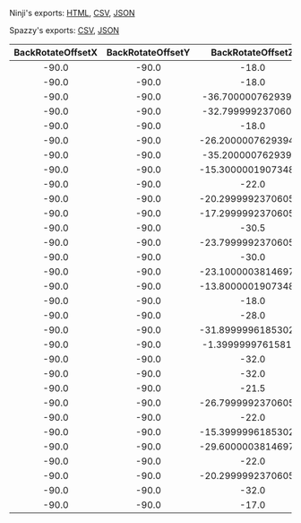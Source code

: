 Ninji's exports: [HTML](https://wuffs.org/acnh/bcsv_140/html/CharaMakeHairStyleParam.html), [CSV](https://wuffs.org/acnh/bcsv_140/csv/CharaMakeHairStyleParam.csv), [JSON](https://wuffs.org/acnh/bcsv_140/json/CharaMakeHairStyleParam.json)

Spazzy's exports: [CSV](https://github.com/McSpazzy/acnh-csv/blob/master/CharaMakeHairStyleParam.csv), [JSON](https://github.com/McSpazzy/acnh-json/blob/master/CharaMakeHairStyleParam.json)

| BackRotateOffsetX | BackRotateOffsetY | BackRotateOffsetZ | BackTransOffsetX | BackTransOffsetY | BackTransOffsetZ | FrontRotateOffsetX | FrontRotateOffsetY | FrontRotateOffsetZ | FrontTransOffsetX | FrontTransOffsetY | FrontTransOffsetZ | LeftRotateOffsetX | LeftRotateOffsetY | LeftRotateOffsetZ | LeftTransOffsetX | LeftTransOffsetY | LeftTransOffsetZ | PeakRotateOffsetX | PeakRotateOffsetY | PeakRotateOffsetZ | PeakTransOffsetX | PeakTransOffsetY | PeakTransOffsetZ | RightRotateOffsetX | RightRotateOffsetY | RightRotateOffsetZ | RightTransOffsetX | RightTransOffsetY | RightTransOffsetZ | TopRotateOffsetX | TopRotateOffsetY | TopRotateOffsetZ | TopTransOffsetX | TopTransOffsetY | TopTransOffsetZ | UniqueID | CapResName | InvisibleEarL | InvisibleEarR | Label | Name | ResName |
|:--:|:--:|:--:|:--:|:--:|:--:|:--:|:--:|:--:|:--:|:--:|:--:|:--:|:--:|:--:|:--:|:--:|:--:|:--:|:--:|:--:|:--:|:--:|:--:|:--:|:--:|:--:|:--:|:--:|:--:|:--:|:--:|:--:|:--:|:--:|:--:|:--:|:--:|:--:|:--:|:--:|:--:|:--:|
| -90.0 | -90.0 | -18.0 | 6.050000190734863 | -1.5099999904632568 | 0.0 | -90.0 | -90.0 | 0.0 | 6.199999809265137 | 0.4000000059604645 | 0.0 | 227.0 | 178.0 | 88.0 | 5.25 | -0.44999998807907104 | 2.380000114440918 | -90.0 | -90.0 | -2.799999952316284 | 6.300000190734863 | -0.30000001192092896 | 0.0 | 227.0 | 2.0 | 88.0 | 5.25 | -0.44999998807907104 | -2.5399999618530273 | -90.0 | -90.0 | -2.799999952316284 | 5.949999809265137 | -0.30000001192092896 | 0.0 | 0 | '' | 0 | 0 | 'HairStyle0' | 'HairStyle0' | 'PlayerHair00' | 
| -90.0 | -90.0 | -18.0 | 6.050000190734863 | -1.5099999904632568 | 0.0 | -90.0 | -90.0 | 0.0 | 6.199999809265137 | 0.9599999785423279 | 0.0 | 220.0 | 190.0 | 88.0 | 5.579999923706055 | 0.3100000023841858 | 2.0899999141693115 | -90.0 | -90.0 | 0.0 | 6.300000190734863 | 0.029999999329447746 | 0.0 | 220.0 | -10.0 | 88.0 | 5.639999866485596 | 0.3100000023841858 | -2.140000104904175 | -90.0 | -90.0 | -2.799999952316284 | 6.0 | -0.30000001192092896 | 0.0 | 1 | '' | 0 | 0 | 'HairStyle1' | 'HairStyle1' | 'PlayerHair01' | 
| -90.0 | -90.0 | -36.70000076293945 | 6.570000171661377 | -1.9500000476837158 | 0.0 | -90.0 | -90.0 | 0.0 | 6.199999809265137 | 1.899999976158142 | 0.0 | 237.0 | 178.0 | 88.0 | 5.25 | -0.44999998807907104 | 2.8499999046325684 | -90.0 | -90.0 | 0.0 | 7.239999771118164 | 0.27000001072883606 | 0.0 | 237.0 | 2.0 | 88.0 | 5.25 | -0.44999998807907104 | -2.930000066757202 | -90.0 | -90.0 | -8.600000381469727 | 6.75 | -0.30000001192092896 | 0.0 | 2 | '' | 1 | 1 | 'HairStyle2' | 'HairStyle2' | 'PlayerHair02' | 
| -90.0 | -90.0 | -32.79999923706055 | 5.71999979019165 | -2.380000114440918 | 0.0 | -90.0 | -90.0 | 0.0 | 6.199999809265137 | 1.5800000429153442 | 0.0 | 230.0 | 160.0 | 88.0 | 5.25 | -1.25 | 2.5 | -90.0 | -90.0 | -18.399999618530273 | 6.269999980926514 | -1.1399999856948853 | 0.0 | 230.0 | 20.0 | 88.0 | 5.25 | -1.25 | -2.5999999046325684 | -90.0 | -90.0 | -34.0 | 5.420000076293945 | -2.0999999046325684 | 0.0 | 3 | 'PlayerHairCap03' | 0 | 0 | 'HairStyle3' | 'HairStyle3' | 'PlayerHair03' | 
| -90.0 | -90.0 | -18.0 | 6.050000190734863 | -1.5099999904632568 | 0.0 | -90.0 | -90.0 | 0.0 | 6.199999809265137 | 0.7599999904632568 | 0.0 | 227.0 | 178.0 | 88.0 | 5.25 | -0.44999998807907104 | 2.549999952316284 | -90.0 | -90.0 | -2.799999952316284 | 6.300000190734863 | -0.30000001192092896 | 0.0 | 227.0 | 2.0 | 88.0 | 5.25 | -0.44999998807907104 | -2.7100000381469727 | -90.0 | -90.0 | -2.799999952316284 | 5.949999809265137 | -0.30000001192092896 | 0.0 | 4 | '' | 0 | 0 | 'HairStyle4' | 'HairStyle4' | 'PlayerHair04' | 
| -90.0 | -90.0 | -26.200000762939453 | 6.349999904632568 | -1.9500000476837158 | 0.0 | -90.0 | -90.0 | 0.0 | 6.199999809265137 | 0.9599999785423279 | 0.0 | 233.0 | 178.0 | 88.0 | 5.25 | -0.44999998807907104 | 2.7799999713897705 | -90.0 | -90.0 | -2.799999952316284 | 6.71999979019165 | -0.375 | 0.0 | 233.0 | 2.0 | 88.0 | 5.300000190734863 | -0.44999998807907104 | -2.9000000953674316 | -90.0 | -90.0 | -8.0 | 6.300000190734863 | -0.75 | 0.0 | 5 | 'PlayerHairCap05' | 1 | 1 | 'HairStyle5' | 'HairStyle5' | 'PlayerHair05' | 
| -90.0 | -90.0 | -35.20000076293945 | 6.289999961853027 | -2.2200000286102295 | 0.0 | -90.0 | -90.0 | 0.0 | 6.199999809265137 | 0.949999988079071 | 0.0 | 237.0 | 178.0 | 88.0 | 5.25 | -0.44999998807907104 | 2.799999952316284 | -90.0 | -90.0 | -4.199999809265137 | 6.800000190734863 | -0.47999998927116394 | 0.0 | 237.0 | 2.0 | 88.0 | 5.25 | -0.44999998807907104 | -2.950000047683716 | -90.0 | -90.0 | -14.5 | 6.300000190734863 | -1.059999942779541 | 0.0 | 6 | '' | 0 | 1 | 'HairStyle6' | 'HairStyle6' | 'PlayerHair06' | 
| -90.0 | -90.0 | -15.300000190734863 | 6.550000190734863 | -2.2100000381469727 | 0.0 | -90.0 | -90.0 | 0.0 | 6.099999904632568 | 0.9599999785423279 | 0.0 | 235.0 | 182.0 | 88.0 | 5.25 | -0.44999998807907104 | 2.799999952316284 | -90.0 | -90.0 | 3.5 | 6.699999809265137 | -0.30000001192092896 | 0.0 | 235.0 | -2.0 | 88.0 | 5.25 | -0.44999998807907104 | -2.950000047683716 | -90.0 | -90.0 | 0.0 | 6.5 | -0.6499999761581421 | 0.0 | 7 | 'PlayerHairCap07' | 1 | 1 | 'HairStyle7' | 'HairStyle7' | 'PlayerHair07' | 
| -90.0 | -90.0 | -22.0 | 6.71999979019165 | -2.259999990463257 | 0.0 | -90.0 | -90.0 | 0.0 | 6.199999809265137 | 1.2599999904632568 | 0.0 | 237.0 | 178.0 | 88.0 | 5.25 | -0.44999998807907104 | 3.25 | -90.0 | -90.0 | -1.100000023841858 | 7.0 | -0.8600000143051147 | 0.0 | 237.0 | 2.0 | 88.0 | 5.300000190734863 | -0.44999998807907104 | -3.3499999046325684 | -90.0 | -90.0 | -2.0999999046325684 | 6.599999904632568 | -0.9100000262260437 | 0.0 | 8 | 'PlayerHairCap08' | 0 | 0 | 'HairStyle8' | 'HairStyle8' | 'PlayerHair08' | 
| -90.0 | -90.0 | -20.299999237060547 | 6.300000190734863 | -1.7400000095367432 | 0.0 | -90.0 | -90.0 | 0.0 | 6.199999809265137 | 1.0099999904632568 | 0.0 | 233.0 | 178.0 | 88.0 | 5.25 | -0.44999998807907104 | 2.950000047683716 | -90.0 | -90.0 | -16.200000762939453 | 6.400000095367432 | -1.3799999952316284 | 0.0 | 233.0 | 2.0 | 88.0 | 5.25 | -0.44999998807907104 | -3.0999999046325684 | -90.0 | -90.0 | -2.799999952316284 | 6.260000228881836 | -0.3700000047683716 | 0.0 | 9 | 'PlayerHairCap09' | 0 | 0 | 'HairStyle9' | 'HairStyle9' | 'PlayerHair09' | 
| -90.0 | -90.0 | -17.299999237060547 | 6.610000133514404 | -1.8799999952316284 | 0.0 | -90.0 | -90.0 | 0.0 | 6.199999809265137 | 1.4299999475479126 | 0.0 | 242.0 | 175.0 | 88.0 | 5.25 | -0.44999998807907104 | 2.8499999046325684 | -90.0 | -90.0 | -1.100000023841858 | 6.940000057220459 | -0.05000000074505806 | 0.0 | 242.0 | 5.0 | 88.0 | 5.25 | -0.44999998807907104 | -2.950000047683716 | -90.0 | -90.0 | -11.5 | 6.599999904632568 | -0.800000011920929 | 0.0 | 10 | 'PlayerHairCap10' | 1 | 1 | 'HairStyle10' | 'HairStyle10' | 'PlayerHair10' | 
| -90.0 | -90.0 | -30.5 | 6.199999809265137 | -2.4000000953674316 | 0.0 | -90.0 | -90.0 | 0.0 | 6.199999809265137 | 1.1399999856948853 | 0.0 | 237.0 | 178.0 | 88.0 | 5.25 | -0.44999998807907104 | 2.8499999046325684 | -90.0 | -90.0 | -1.7000000476837158 | 6.730000019073486 | -0.30000001192092896 | 0.0 | 237.0 | 2.0 | 88.0 | 5.300000190734863 | -0.44999998807907104 | -2.950000047683716 | -90.0 | -90.0 | -2.799999952316284 | 6.400000095367432 | -0.5299999713897705 | 0.0 | 11 | '' | 1 | 1 | 'HairStyle11' | 'HairStyle11' | 'PlayerHair11' | 
| -90.0 | -90.0 | -23.799999237060547 | 6.360000133514404 | -2.0899999141693115 | 0.0 | -90.0 | -90.0 | 0.0 | 6.199999809265137 | 0.8999999761581421 | 0.0 | 235.0 | 182.0 | 88.0 | 5.25 | -0.44999998807907104 | 3.0 | -90.0 | -90.0 | -1.6799999475479126 | 6.71999979019165 | -0.5 | 0.0 | 235.0 | -2.0 | 88.0 | 5.25 | -0.44999998807907104 | -3.049999952316284 | -90.0 | -90.0 | -2.799999952316284 | 6.380000114440918 | -0.6499999761581421 | 0.0 | 12 | 'PlayerHairCap12' | 0 | 0 | 'HairStyle12' | 'HairStyle12' | 'PlayerHair12' | 
| -90.0 | -90.0 | -30.0 | 6.0 | -2.0399999618530273 | 0.0 | -90.0 | -90.0 | 4.650000095367432 | 6.349999904632568 | 1.0 | 0.0 | 230.0 | 178.0 | 88.0 | 5.25 | -0.44999998807907104 | 2.5999999046325684 | -90.0 | -90.0 | -2.799999952316284 | 6.5 | -0.23000000417232513 | 0.0 | 230.0 | 2.0 | 88.0 | 5.300000190734863 | -0.44999998807907104 | -2.700000047683716 | -90.0 | -90.0 | -6.0 | 6.130000114440918 | -0.5 | 0.0 | 13 | '' | 0 | 0 | 'HairStyle13' | 'HairStyle13' | 'PlayerHair13' | 
| -90.0 | -90.0 | -23.100000381469727 | 6.71999979019165 | -2.1600000858306885 | 0.0 | -90.0 | -90.0 | 0.0 | 6.449999809265137 | 1.7999999523162842 | 0.0 | 220.0 | 155.0 | 88.0 | 6.300000190734863 | -0.3799999952316284 | 3.450000047683716 | -90.0 | -90.0 | -9.800000190734863 | 7.019999980926514 | -1.0399999618530273 | 0.0 | 210.0 | 10.0 | 88.0 | 6.099999904632568 | 0.4699999988079071 | -3.6500000953674316 | -90.0 | -90.0 | -26.5 | 6.329999923706055 | -2.2300000190734863 | 0.0 | 14 | 'PlayerHairCap14' | 0 | 0 | 'HairStyle14' | 'HairStyle14' | 'PlayerHair14' | 
| -90.0 | -90.0 | -13.800000190734863 | 6.210000038146973 | -1.4299999475479126 | 0.0 | -90.0 | -90.0 | 0.0 | 6.199999809265137 | 0.5099999904632568 | 0.0 | 227.0 | 170.0 | 88.0 | 5.25 | -0.6499999761581421 | 2.5 | -90.0 | -90.0 | 0.0 | 6.349999904632568 | -0.30000001192092896 | 0.0 | 227.0 | 10.0 | 88.0 | 5.25 | -0.6499999761581421 | -2.549999952316284 | -90.0 | -90.0 | -2.799999952316284 | 6.0 | -0.30000001192092896 | 0.0 | 15 | '' | 0 | 0 | 'HairStyle15' | 'HairStyle15' | 'PlayerHair15' | 
| -90.0 | -90.0 | -18.0 | 6.050000190734863 | -1.5099999904632568 | 0.0 | -90.0 | -90.0 | 0.0 | 6.199999809265137 | 0.9300000071525574 | 0.0 | 225.0 | 193.0 | 88.0 | 5.400000095367432 | 0.25 | 2.2799999713897705 | -90.0 | -90.0 | -2.799999952316284 | 6.320000171661377 | -0.15000000596046448 | 0.0 | 225.0 | -13.0 | 88.0 | 5.400000095367432 | 0.25 | -2.430000066757202 | -90.0 | -90.0 | -2.799999952316284 | 6.0 | -0.30000001192092896 | 0.0 | 16 | '' | 0 | 0 | 'HairStyle16' | 'HairStyle16' | 'PlayerHair16' | 
| -90.0 | -90.0 | -28.0 | 5.869999885559082 | -2.4000000953674316 | 0.0 | -90.0 | -90.0 | 3.0 | 6.300000190734863 | 0.6600000262260437 | 0.0 | 230.0 | 178.0 | 88.0 | 5.25 | -0.44999998807907104 | 2.700000047683716 | -90.0 | -90.0 | -22.5 | 6.119999885559082 | -1.7999999523162842 | 0.0 | 230.0 | 2.0 | 88.0 | 5.25 | -0.44999998807907104 | -2.819999933242798 | -90.0 | -90.0 | -9.0 | 6.050000190734863 | -0.800000011920929 | 0.0 | 17 | '' | 0 | 0 | 'HairStyle17' | 'HairStyle17' | 'PlayerHair17' | 
| -90.0 | -90.0 | -31.899999618530273 | 5.679999828338623 | -2.2899999618530273 | 0.0 | -90.0 | -90.0 | 0.0 | 6.199999809265137 | 0.800000011920929 | 0.0 | 227.0 | 170.0 | 88.0 | 5.25 | -0.6000000238418579 | 2.5 | -90.0 | -90.0 | -12.699999809265137 | 6.199999809265137 | -0.8999999761581421 | 0.0 | 227.0 | 10.0 | 88.0 | 5.25 | -0.6000000238418579 | -2.5999999046325684 | -90.0 | -90.0 | -12.199999809265137 | 5.860000133514404 | -0.8299999833106995 | 0.0 | 18 | '' | 0 | 0 | 'HairStyle18' | 'HairStyle18' | 'PlayerHair18' | 
| -90.0 | -90.0 | -1.399999976158142 | 6.679999828338623 | -1.25 | 0.0 | -90.0 | -90.0 | 0.0 | 6.199999809265137 | 1.4299999475479126 | 0.0 | 245.0 | 215.0 | 88.0 | 5.75 | 0.8999999761581421 | 2.3299999237060547 | -90.0 | -90.0 | -22.600000381469727 | 6.650000095367432 | -2.299999952316284 | 0.0 | 245.0 | -35.0 | 88.0 | 5.829999923706055 | 0.8999999761581421 | -2.380000114440918 | -90.0 | -90.0 | 4.320000171661377 | 6.699999809265137 | 0.07999999821186066 | 0.0 | 19 | 'PlayerHairCap19' | 0 | 0 | 'HairStyle19' | 'HairStyle19' | 'PlayerHair19' | 
| -90.0 | -90.0 | -32.0 | 5.920000076293945 | -2.450000047683716 | 0.0 | -90.0 | -90.0 | 0.0 | 6.199999809265137 | 0.9300000071525574 | 0.0 | 220.0 | 150.0 | 88.0 | 5.5 | -1.7000000476837158 | 2.299999952316284 | -90.0 | -90.0 | -17.600000381469727 | 6.449999809265137 | -1.2899999618530273 | 0.0 | 220.0 | 30.0 | 88.0 | 5.53000020980835 | -1.7999999523162842 | -2.380000114440918 | -90.0 | -90.0 | -2.799999952316284 | 6.300000190734863 | -0.3700000047683716 | 0.0 | 20 | 'PlayerHairCap20' | 0 | 0 | 'HairStyle20' | 'HairStyle20' | 'PlayerHair20' | 
| -90.0 | -90.0 | -32.0 | 5.699999809265137 | -2.299999952316284 | 0.0 | -90.0 | -90.0 | 0.0 | 6.199999809265137 | 0.6000000238418579 | 0.0 | 227.0 | 178.0 | 88.0 | 5.25 | -0.44999998807907104 | 2.5 | -90.0 | -90.0 | -2.799999952316284 | 6.300000190734863 | -0.30000001192092896 | 0.0 | 227.0 | 2.0 | 88.0 | 5.300000190734863 | -0.44999998807907104 | -2.5999999046325684 | -90.0 | -90.0 | -2.799999952316284 | 6.0 | -0.30000001192092896 | 0.0 | 21 | '' | 0 | 0 | 'HairStyle21' | 'HairStyle21' | 'PlayerHair21' | 
| -90.0 | -90.0 | -21.5 | 6.199999809265137 | -2.130000114440918 | 0.0 | -90.0 | -90.0 | 5.0 | 6.324999809265137 | 1.100000023841858 | 0.0 | 220.0 | 180.0 | 88.0 | 5.900000095367432 | -0.4000000059604645 | 2.4000000953674316 | -90.0 | -90.0 | -13.0 | 6.389999866485596 | -1.8200000524520874 | 0.0 | 230.0 | 0.0 | 88.0 | 5.5 | -0.4000000059604645 | -2.8499999046325684 | -90.0 | -90.0 | -9.600000381469727 | 6.179999828338623 | -1.1299999952316284 | 0.0 | 22 | '' | 0 | 0 | 'HairStyle22' | 'HairStyle22' | 'PlayerHair22' | 
| -90.0 | -90.0 | -26.799999237060547 | 6.5 | -2.430000066757202 | 0.0 | -90.0 | -90.0 | 0.0 | 6.199999809265137 | 1.7699999809265137 | 0.0 | 235.0 | 182.0 | 88.0 | 5.25 | -0.44999998807907104 | 3.0999999046325684 | -90.0 | -90.0 | -9.350000381469727 | 6.96999979019165 | -0.9800000190734863 | 0.0 | 235.0 | -2.0 | 88.0 | 5.400000095367432 | -0.44999998807907104 | -3.200000047683716 | -90.0 | -90.0 | -13.600000381469727 | 6.670000076293945 | -1.3300000429153442 | 0.0 | 23 | '' | 0 | 0 | 'HairStyle23' | 'HairStyle23' | 'PlayerHair23' | 
| -90.0 | -90.0 | -22.0 | 6.800000190734863 | -2.5399999618530273 | 0.0 | -90.0 | -90.0 | 0.0 | 6.199999809265137 | 1.4199999570846558 | 0.0 | 240.0 | 188.0 | 88.0 | 5.25 | -0.44999998807907104 | 3.4000000953674316 | -90.0 | -90.0 | -15.0 | 6.880000114440918 | -1.8600000143051147 | 0.0 | 240.0 | -10.0 | 88.0 | 5.300000190734863 | -0.44999998807907104 | -3.549999952316284 | -90.0 | -90.0 | -15.0 | 6.679999828338623 | -1.7400000095367432 | 0.0 | 24 | 'PlayerHairCap24' | 0 | 0 | 'HairStyle24' | 'HairStyle24' | 'PlayerHair24' | 
| -90.0 | -90.0 | -15.399999618530273 | 6.659999847412109 | -2.640000104904175 | 0.0 | -90.0 | -90.0 | 0.0 | 6.170000076293945 | 0.8199999928474426 | 0.0 | 224.0 | 180.0 | 88.0 | 6.0 | -0.44999998807907104 | 2.6500000953674316 | -90.0 | -90.0 | 0.0 | 7.0 | -0.7300000190734863 | 0.0 | 224.0 | 0.0 | 88.0 | 6.099999904632568 | -0.44999998807907104 | -2.619999885559082 | -90.0 | -90.0 | 4.0 | 6.869999885559082 | 0.0 | 0.0 | 25 | 'PlayerHairCap25' | 0 | 0 | 'HairStyle25' | 'HairStyle25' | 'PlayerHair25' | 
| -90.0 | -90.0 | -29.600000381469727 | 5.900000095367432 | -2.4200000762939453 | 0.0 | -90.0 | -90.0 | 0.0 | 6.199999809265137 | -0.8149999976158142 | 0.0 | 230.0 | 145.0 | 88.0 | 5.199999809265137 | -1.7000000476837158 | 2.5 | -90.0 | -90.0 | -24.799999237060547 | 6.070000171661377 | -2.049999952316284 | 0.0 | 230.0 | 35.0 | 88.0 | 5.25 | -1.7000000476837158 | -2.549999952316284 | -90.0 | -90.0 | -27.5 | 5.849999904632568 | -1.6699999570846558 | 0.0 | 26 | '' | 0 | 0 | 'HairStyle26' | 'HairStyle26' | 'PlayerHair26' | 
| -90.0 | -90.0 | -22.0 | 6.550000190734863 | -2.0 | 0.0 | -90.0 | -90.0 | 0.0 | 6.119999885559082 | 1.3799999952316284 | 0.0 | 227.0 | 190.0 | 88.0 | 6.400000095367432 | 0.33000001311302185 | 3.0 | -90.0 | -90.0 | -30.0 | 6.630000114440918 | -1.7999999523162842 | 0.0 | 227.0 | 0.0 | 88.0 | 6.400000095367432 | 0.33000001311302185 | -3.200000047683716 | -90.0 | -90.0 | -24.0 | 6.599999904632568 | -1.4700000286102295 | 0.0 | 27 | '' | 0 | 0 | 'HairStyle27' | 'HairStyle27' | 'PlayerHair27' | 
| -90.0 | -90.0 | -20.299999237060547 | 6.389999866485596 | -2.4600000381469727 | 0.0 | -90.0 | -90.0 | 0.0 | 6.199999809265137 | 0.800000011920929 | 0.0 | 235.0 | 182.0 | 88.0 | 5.25 | -0.44999998807907104 | 2.950000047683716 | -90.0 | -90.0 | -3.8499999046325684 | 6.679999828338623 | -1.0399999618530273 | 0.0 | 235.0 | -2.0 | 88.0 | 5.400000095367432 | -0.44999998807907104 | -3.0999999046325684 | -90.0 | -90.0 | -1.399999976158142 | 6.400000095367432 | -0.7799999713897705 | 0.0 | 28 | '' | 0 | 0 | 'HairStyle28' | 'HairStyle28' | 'PlayerHair28' | 
| -90.0 | -90.0 | -32.0 | 5.699999809265137 | -2.299999952316284 | 0.0 | -90.0 | -90.0 | 0.0 | 6.199999809265137 | 0.4000000059604645 | 0.0 | 227.0 | 175.0 | 88.0 | 5.25 | -0.4699999988079071 | 2.5299999713897705 | -90.0 | -90.0 | -2.799999952316284 | 6.300000190734863 | -0.30000001192092896 | 0.0 | 227.0 | 5.0 | 88.0 | 5.300000190734863 | -0.4699999988079071 | -2.569999933242798 | -90.0 | -90.0 | -2.799999952316284 | 5.949999809265137 | -0.30000001192092896 | 0.0 | 29 | 'PlayerHairCap29' | 0 | 0 | 'HairStyle29' | 'HairStyle29' | 'PlayerHair29' | 
| -90.0 | -90.0 | -17.0 | 6.71999979019165 | -1.5299999713897705 | 0.0 | -90.0 | -90.0 | 0.0 | 6.199999809265137 | 1.559999942779541 | 0.0 | 230.0 | 190.0 | 88.0 | 5.699999809265137 | 0.029999999329447746 | 2.9000000953674316 | -90.0 | -90.0 | -7.340000152587891 | 6.900000095367432 | -0.8700000047683716 | 0.0 | 240.0 | 15.0 | 88.0 | 5.269999980926514 | -1.2000000476837158 | -3.200000047683716 | -90.0 | -90.0 | -23.299999237060547 | 6.260000228881836 | -1.899999976158142 | 0.0 | 30 | 'PlayerHairCap30' | 0 | 0 | 'HairStyle30' | 'HairStyle30' | 'PlayerHair30' | 
